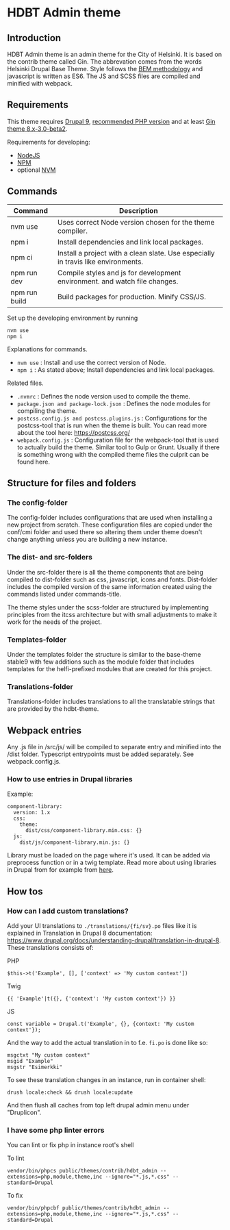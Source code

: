 # HDBT Admin theme

## Introduction

HDBT Admin theme is an admin theme for the City of Helsinki. It is based on the contrib theme called Gin. The abbrevation comes from
the words Helsinki Drupal Base Theme. Style follows the [BEM methodology](http://getbem.com/) and javascript is written
as ES6. The JS and SCSS files are compiled and minified with webpack.

## Requirements

This theme requires [Drupal 9](https://www.drupal.org/project/drupal/releases/9.0.0), [recommended PHP version](https://www.drupal.org/docs/system-requirements/php-requirements) and at least [Gin theme 8.x-3.0-beta2]().

Requirements for developing:
- [NodeJS](https://nodejs.org/en/)
- [NPM](https://npmjs.com/)
- optional [NVM](https://github.com/nvm-sh/nvm)

## Commands

| Command       | Description                                                                       |
|---------------|-----------------------------------------------------------------------------------|
| nvm use       | Uses correct Node version chosen for the theme compiler.                          |
| npm i         | Install dependencies and link local packages.                                     |
| npm ci        | Install a project with a clean slate. Use especially in travis like environments. |
| npm run dev   | Compile styles and js for development environment. and watch file changes.        |
| npm run build | Build packages for production. Minify CSS/JS.                                     |

Set up the developing environment by running

    nvm use
    npm i

Explanations for commands.
- `nvm use` : Install and use the correct version of Node.
- `npm i` : As stated above; Install dependencies and link local packages.

Related files.
- `.nvmrc` : Defines the node version used to compile the theme.
- `package.json and package-lock.json` : Defines the node modules for compiling the theme.
- `postcss.config.js and postcss.plugins.js` : Configurations for the postcss-tool that is run when the theme is built.
  You can read more about the tool here: https://postcss.org/
- `webpack.config.js` : Configuration file for the webpack-tool that is used to actually build the theme. Similar tool
  to Gulp or Grunt. Usually if there is something wrong with the compiled theme files the culprit can be found here.

## Structure for files and folders

### The config-folder

The config-folder includes configurations that are used when installing a new project from scratch. These configuration
files are copied under the conf/cmi folder and used there so altering them under theme doesn't change anything unless
you are building a new instance.

### The dist- and src-folders

Under the src-folder there is all the theme components that are being compiled to dist-folder such as css, javascript,
icons and fonts. Dist-folder includes the compiled version of the same information created using the commands listed
under commands-title.

The theme styles under the scss-folder are structured by implementing principles from the itcss architecture but with
small adjustments to make it work for the needs of the project.

### Templates-folder

Under the templates folder the structure is similar to the base-theme stable9 with few additions such as the module
folder that includes templates for the helfi-prefixed modules that are created for this project.

### Translations-folder

Translations-folder includes translations to all the translatable strings that are provided by the hdbt-theme.

## Webpack entries

Any .js file in /src/js/ will be compiled to separate entry and minified into the /dist folder.
Typescript entrypoints must be added separately. See webpack.config.js.

### How to use entries in Drupal libraries

Example:
```
component-library:
  version: 1.x
  css:
    theme:
      dist/css/component-library.min.css: {}
  js:
    dist/js/component-library.min.js: {}
```

Library must be loaded on the page where it's used. It can be added via preprocess function or in a twig template. Read
more about using libraries in Drupal from for example from
[here](https://www.drupal.org/docs/develop/creating-modules/adding-assets-css-js-to-a-drupal-module-via-librariesyml).

## How tos

### How can I add custom translations?
Add your UI translations to ``./translations/{fi/sv}.po`` files like it is explained in Translation in Drupal 8
documentation: https://www.drupal.org/docs/understanding-drupal/translation-in-drupal-8.
These translations consists of:

PHP
```
$this->t('Example', [], ['context' => 'My custom context'])
```
Twig
```
{{ 'Example'|t({}, {'context': 'My custom context'}) }}
```
JS
```
const variable = Drupal.t('Example', {}, {context: 'My custom context'});
```

And the way to add the actual translation in to f.e. `fi.po` is done like so:
```
msgctxt "My custom context"
msgid "Example"
msgstr "Esimerkki"
```

To see these translation changes in an instance, run in container shell:
```
drush locale:check && drush locale:update
```
And then flush all caches from top left drupal admin menu under "Druplicon".

### I have some php linter errors

You can lint or fix php in instance root's shell

To lint
```
vendor/bin/phpcs public/themes/contrib/hdbt_admin --extensions=php,module,theme,inc --ignore="*.js,*.css" --standard=Drupal
```

To fix
```
vendor/bin/phpcbf public/themes/contrib/hdbt_admin --extensions=php,module,theme,inc --ignore="*.js,*.css" --standard=Drupal
```
